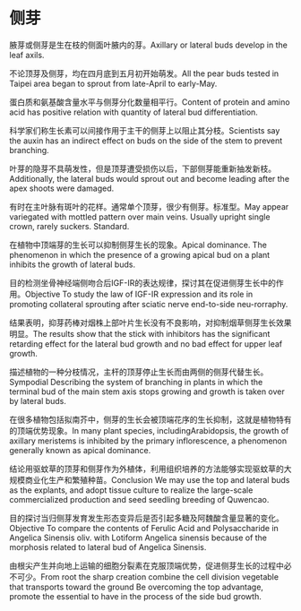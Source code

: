 # 侧芽

<p><span class="chinese">腋芽或侧芽是生在枝的侧面叶腋内的芽。</span><span class="english">Axillary or lateral buds develop in the leaf axils.</span></p>

<p><span class="chinese">不论顶芽及侧芽，均在四月底到五月初开始萌发。</span><span class="english">All the pear buds tested in Taipei area began to sprout from late-April to early-May.</span></p>

<p><span class="chinese">蛋白质和氨基酸含量水平与侧芽分化数量相平行。</span><span class="english">Content of protein and amino acid has positive relation with quantity of lateral bud differentiation.</span></p>

<p><span class="chinese">科学家们称生长素可以间接作用于主干的侧芽上以阻止其分枝。</span><span class="english">Scientists say the auxin has an indirect effect on buds on the side of the stem to prevent branching.</span></p>

<p><span class="chinese">叶芽的隐芽不具萌发性，但是顶芽遭受损伤以后，下部侧芽能重新抽发新枝。</span><span class="english">Additionally, the lateral buds would sprout out and become leading after the apex shoots were damaged.</span></p>

<p><span class="chinese">有时在主叶脉有斑叶的花样。通常单个顶芽，很少有侧芽。标准型。</span><span class="english">May appear variegated with mottled pattern over main veins. Usually upright single crown, rarely suckers. Standard.</span></p>

<p><span class="chinese">在植物中顶端芽的生长可以抑制侧芽生长的现象。</span><span class="english">Apical dominance. The phenomenon in which the presence of a growing apical bud on a plant inhibits the growth of lateral buds.</span></p>

<p><span class="chinese">目的检测坐骨神经端侧吻合后IGF-IR的表达规律，探讨其在促进侧芽生长中的作用。</span><span class="english">Objective To study the law of IGF-IR expression and its role in promoting collateral sprouting after sciatic nerve end-to-side neu-rorraphy.</span></p>

<p><span class="chinese">结果表明，抑芽药棒对烟株上部叶片生长没有不良影响，对抑制烟草侧芽生长效果明显。</span><span class="english">The results show that the stick with inhibitors has the significant retarding effect for the lateral bud growth and no bad effect for upper leaf growth.</span></p>

<p><span class="chinese">描述植物的一种分枝情况，主杆的顶芽停止生长而由两侧的侧芽代替生长。</span><span class="english">Sympodial Describing the system of branching in plants in which the terminal bud of the main stem axis stops growing and growth is taken over by lateral buds.</span></p>

<p><span class="chinese">在很多植物包括拟南芥中，侧芽的生长会被顶端花序的生长抑制，这就是植物特有的顶端优势现象。</span><span class="english">In many plant species, includingArabidopsis, the growth of axillary meristems is inhibited by the primary inflorescence, a phenomenon generally known as apical dominance.</span></p>

<p><span class="chinese">结论用驱蚊草的顶芽和侧芽作为外植体，利用组织培养的方法能够实现驱蚊草的大规模商业化生产和繁殖种苗。</span><span class="english">Conclusion We may use the top and lateral buds as the explants, and adopt tissue culture to realize the large-scale commercialized production and seed seedling breeding of Quwencao.</span></p>

<p><span class="chinese">目的探讨当归侧芽发育发生形态变异后是否引起多糖及阿魏酸含量显著的变化。</span><span class="english">Objective To compare the contents of Ferulic Acid and Polysaccharide in Angelica Sinensis oliv. with Lotiform Angelica sinensis because of the morphosis related to lateral bud of Angelica Sinensis.</span></p>

<p><span class="chinese">由根尖产生并向地上运输的细胞分裂素在克服顶端优势，促进侧芽生长的过程中必不可少。</span><span class="english">From root the sharp creation combine the cell division vegetable that transports toward the ground Be overcoming the top advantage, promote the essential to have in the process of the side bud growth.</span></p>

